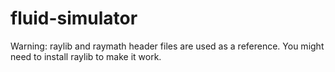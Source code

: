 # fluid-simulator

Warning: raylib and raymath header files are used as a reference. You might need to install raylib to make it work.
